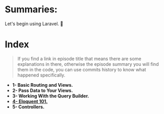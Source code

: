 # Summaries:
Let's begin using Laravel. :blue_heart:

# Index
> If you find a link in episode title that means there are some explanations in there, otherwise the episode summary you will find them in the code, you can use commits history to know what happened specifically.

* **1- Basic Routing and Views.** <br>
* **2- Pass Data to Your Views.** <br>
* **3- Working With the Query Builder.** <br>
* **[4- Eloquent 101.](./docs/4-eloquent.md)** <br>
* **5- Controllers.** <br>

